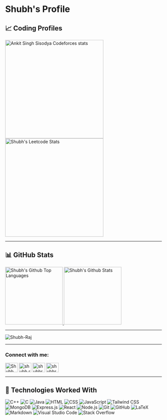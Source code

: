 # Shubh's Profile

## 📈 Coding Profiles

<span>
<a href="https://codeforces.com/profile/shubhraj625">
<img height="316" src="https://codeforces-readme-stats.vercel.app/api/card?username=shubhraj625&theme=github_dark&force_username=true&border_color=404040" alt="Ankit Singh Sisodya Codeforces stats"/>
</a>
<a href="https://leetcode.com/u/shubhraj625/">
<img height="316" src="https://leetcard.jacoblin.cool/shubhraj625?theme=dark&font=Ubuntu&cache=14400&ext=contest" alt="Shubh's Leetcode Stats"/>
</a>
</span>

---

## 📊 GitHub Stats

<span>
<a href="https://github.com/Shubh-Raj">
<img height="185" src="https://github-readme-stats.vercel.app/api/top-langs/?username=Shubh-Raj&layout=compact&langs_count=8&theme=github_dark&border_color=404040" alt="Shubh's Github Top Languages" />
<img height="185" src="https://github-readme-stats.vercel.app/api?username=Shubh-Raj&show_icons=true&count_private=true&theme=github_dark&border_color=404040" alt="Shubh's Github Stats" />
</a>
</span>


---

<p align="left"> <img src="https://komarev.com/ghpvc/?username=Shubh-Raj&label=Profile%20views&color=0e75b6&style=flat" alt="Shubh-Raj" /> </p>

---


<h3 align="left">Connect with me:</h3>
<p align="left">
<a href="https://linkedin.com/in/shubhraj62" target="blank"><img align="center" src="https://raw.githubusercontent.com/rahuldkjain/github-profile-readme-generator/master/src/images/icons/Social/linked-in-alt.svg" alt="Shubh Raj" height="30" width="40" /></a>
<a href="https://instagram.com/shubh.raj62" target="blank"><img align="center" src="https://raw.githubusercontent.com/rahuldkjain/github-profile-readme-generator/master/src/images/icons/Social/instagram.svg" alt="shubh.raj62" height="30" width="40" /></a>
<a href="https://codeforces.com/profile/shubhraj625" target="blank"><img align="center" src="https://raw.githubusercontent.com/rahuldkjain/github-profile-readme-generator/master/src/images/icons/Social/codeforces.svg" alt="shubhraj625" height="30" width="40" /></a>
<a href="https://www.leetcode.com/shubhraj625" target="blank"><img align="center" src="https://raw.githubusercontent.com/rahuldkjain/github-profile-readme-generator/master/src/images/icons/Social/leet-code.svg" alt="shubhraj625" height="30" width="40" /></a>
</p>

---


## 🧩 Technologies Worked With

<p>
<img alt="C++" src="https://img.shields.io/badge/C%2B%2B-00599C?logo=c%2B%2B&logoColor=white">
<img alt="C" src="https://img.shields.io/badge/C-A8B9CC.svg?logo=c&logoColor=white">
<img alt="Java" src="https://img.shields.io/badge/Java-ED8B00?logo=Java&logoColor=white">
<img alt="HTML" src="https://img.shields.io/badge/HTML-E34F26.svg?logo=html5&logoColor=white">
<img alt="CSS" src="https://img.shields.io/badge/CSS-1572B6.svg?logo=css3&logoColor=white">
<img alt="JavaScript" src="https://img.shields.io/badge/JavaScript-F7DF1E.svg?logo=javascript&logoColor=black">
<img alt="Tailwind CSS" src="https://img.shields.io/badge/Tailwind_CSS-06B6D4.svg?logo=tailwind-css&logoColor=white">
<img alt="MongoDB" src ="https://img.shields.io/badge/MongoDB-4ea94b.svg?logo=mongodb&logoColor=white">
<img alt="Express.js" src="https://img.shields.io/badge/Express.js-404D59.svg?logo=express&logoColor=white">
<img alt="React" src="https://img.shields.io/badge/React-20232A?logo=react&logoColor=61DAFB">
<img alt="Node.js" src="https://img.shields.io/badge/Node.js-43853D.svg?logo=node.js&logoColor=white">
<img alt="Git" src="https://img.shields.io/badge/Git-F05033.svg?logo=git&logoColor=white">
<img alt="GitHub" src="https://img.shields.io/badge/GitHub-181717.svg?logo=github&logoColor=white">
<img alt="LaTeX" src="https://img.shields.io/badge/LaTeX-008080.svg?logo=LaTeX&logoColor=white">
<img alt="Markdown" src="https://img.shields.io/badge/Markdown-000000.svg?logo=markdown&logoColor=white">
<img alt="Visual Studio Code" src="https://img.shields.io/badge/Visual%20Studio%20Code-0078d7.svg?logo=visual-studio-code&logoColor=white">
<img alt="Stack Overflow" src="https://img.shields.io/badge/-Stack%20Overflow-FE7A16?logo=stack-overflow&logoColor=white">
</p>